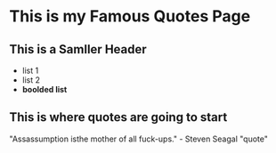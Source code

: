 # This is my Famous Quotes Page

## This is a Samller Header

* list 1
* list 2
* **boolded list**

## This is where quotes are going to start

"Assassumption isthe mother of all fuck-ups." - Steven Seagal
"quote"
